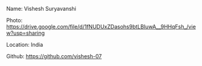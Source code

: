  Name: Vishesh Suryavanshi
 
Photo: https://drive.google.com/file/d/1fNUDUxZDasohs9btLBIuwA__9HHqFsh_/view?usp=sharing

Location: India

Github: https://github.com/vishesh-07
